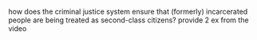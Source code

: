 how does the criminal justice system ensure that (formerly) incarcerated people are being treated as second-class citizens?
provide 2 ex from the video